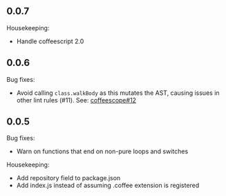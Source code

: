 ## 0.0.7

Housekeeping:
  - Handle coffeescript 2.0

## 0.0.6

Bug fixes:
  - Avoid calling `class.walkBody` as this mutates the AST, causing issues in
    other lint rules (#11). See:
    [coffeescope#12](https://github.com/za-creature/coffeescope/issues/12)

## 0.0.5

Bug fixes:
  - Warn on functions that end on non-pure loops and switches

Housekeeping:
  - Add repository field to package.json
  - Add index.js instead of assuming .coffee extension is registered

